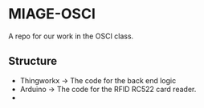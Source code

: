 # MIAGE-OSCI

A repo for our work in the OSCI class.

## Structure
* Thingworkx -> The code for the back end logic
* Arduino -> The code for the RFID RC522 card reader.
* 